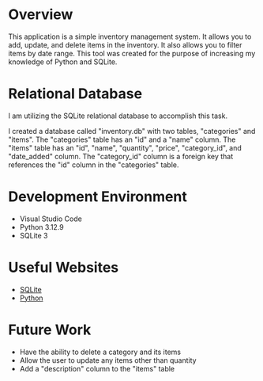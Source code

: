 # Overview

This application is a simple inventory management system. It allows you to add, update, and delete items in the inventory. It also allows you to filter items by date range. This tool was created for the purpose of increasing my knowledge of Python and SQLite.

# Relational Database

I am utilizing the SQLite relational database to accomplish this task.

I created a database called "inventory.db" with two tables, "categories" and "items". The "categories" table has an "id" and a "name" column. The "items" table has an "id", "name", "quantity", "price", "category_id", and "date_added" column. The "category_id" column is a foreign key that references the "id" column in the "categories" table.

# Development Environment

- Visual Studio Code
- Python 3.12.9
- SQLite 3

# Useful Websites

- [SQLite](https://docs.python.org/3/library/sqlite3.html)
- [Python](https://www.python.org/)

# Future Work

- Have the ability to delete a category and its items
- Allow the user to update any items other than quantity
- Add a "description" column to the "items" table
